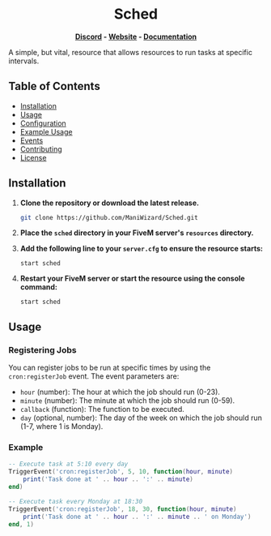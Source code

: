 <h1 align='center'>Sched</h1>
<p align='center'>
    <b><a href='https://discord.gg/K8aKgT9KUS'>Discord</a> - <a href='https://fivem.immani.net/'>Website</a> - <a href='https://documentation.fivem.immani.net/Sched'>Documentation</a></b>
</p>

A simple, but vital, resource that allows resources to run tasks at specific intervals.

## Table of Contents

- [Installation](#installation)
- [Usage](#usage)
- [Configuration](#configuration)
- [Example Usage](#example-usage)
- [Events](#events)
- [Contributing](#contributing)
- [License](#license)

## Installation

1. **Clone the repository or download the latest release.**

   ```sh
   git clone https://github.com/ManiWizard/Sched.git
   ```

2. **Place the `sched` directory in your FiveM server's `resources` directory.**

3. **Add the following line to your `server.cfg` to ensure the resource starts:**

   ```plaintext
   start sched
   ```

4. **Restart your FiveM server or start the resource using the console command:**

   ```plaintext
   start sched
   ```

## Usage

### Registering Jobs

You can register jobs to be run at specific times by using the `cron:registerJob` event. The event parameters are:

- `hour` (number): The hour at which the job should run (0-23).
- `minute` (number): The minute at which the job should run (0-59).
- `callback` (function): The function to be executed.
- `day` (optional, number): The day of the week on which the job should run (1-7, where 1 is Monday).

### Example

```lua
-- Execute task at 5:10 every day
TriggerEvent('cron:registerJob', 5, 10, function(hour, minute)
    print('Task done at ' .. hour .. ':' .. minute)
end)

-- Execute task every Monday at 18:30
TriggerEvent('cron:registerJob', 18, 30, function(hour, minute)
    print('Task done at ' .. hour .. ':' .. minute .. ' on Monday')
end, 1)
```
